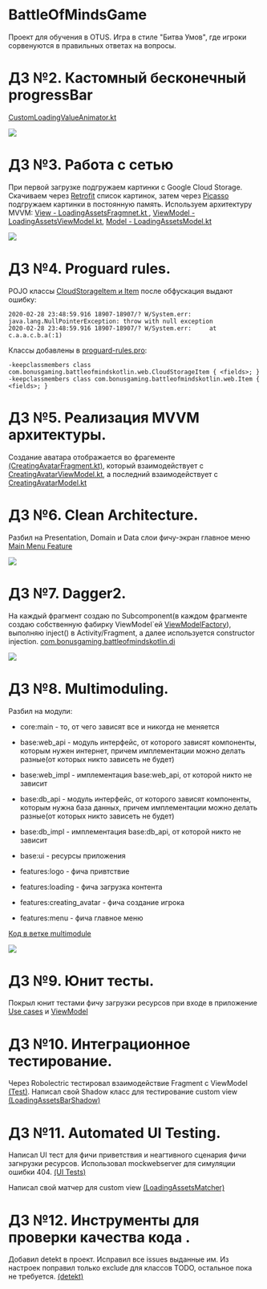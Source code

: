 # BattleOfMindsGame
Проект для обучения в OTUS.
Игра в стиле "Битва Умов", где игроки сорвенуются в правильных ответах на вопросы.
# ДЗ №2. Кастомный бесконечный progressBar

[CustomLoadingValueAnimator.kt](https://github.com/bonusdev/BattleOfMindsGame/blob/master/app/src/main/java/com/bonusgaming/battleofmindskotlin/custom_views/CustomLoadingValueAnimator.kt)

![](dz2example.gif)

# ДЗ №3. Работа с сетью
При первой загрузке подгружаем картинки с Google Cloud Storage.
Скачиваем через [Retrofit](https://github.com/bonusdev/BattleOfMindsGame/blob/master/app/src/main/java/com/bonusgaming/battleofmindskotlin/web/ImagesUrlApi.kt) список картинок, затем через [Picasso](https://github.com/bonusdev/BattleOfMindsGame/blob/master/app/src/main/java/com/bonusgaming/battleofmindskotlin/di/module/PicassoModule.kt) подгружаем картинки в постоянную память. Используем архитектуру MVVM: [View - LoadingAssetsFragmnet.kt ](https://github.com/bonusdev/BattleOfMindsGame/blob/master/app/src/main/java/com/bonusgaming/battleofmindskotlin/loading_assets/LoadingAssetsFragment.kt), [ViewModel - LoadingAssetsViewModel.kt](https://github.com/bonusdev/BattleOfMindsGame/blob/master/app/src/main/java/com/bonusgaming/battleofmindskotlin/loading_assets/LoadingAssetsViewModel.kt), [Model - LoadingAssetsModel.kt](https://github.com/bonusdev/BattleOfMindsGame/blob/master/app/src/main/java/com/bonusgaming/battleofmindskotlin/loading_assets/LoadingAssetsModel.kt)

![](dz3example.gif)

# ДЗ №4. Proguard rules.
POJO классы [CloudStorageItem и Item](https://github.com/bonusdev/BattleOfMindsGame/blob/master/app/src/main/java/com/bonusgaming/battleofmindskotlin/web/CloudStorageItem.kt) после обфускация выдают ошибку:

```
2020-02-28 23:48:59.916 18907-18907/? W/System.err: java.lang.NullPointerException: throw with null exception
2020-02-28 23:48:59.916 18907-18907/? W/System.err:     at c.a.a.c.b.a(:1)
```
Классы добавлены в [proguard-rules.pro](https://github.com/bonusdev/BattleOfMindsGame/blob/master/app/proguard-rules.pro):
```
-keepclassmembers class com.bonusgaming.battleofmindskotlin.web.CloudStorageItem { <fields>; }
-keepclassmembers class com.bonusgaming.battleofmindskotlin.web.Item { <fields>; }
```

# ДЗ №5. Реализация MVVM архитектуры.
Создание аватара отображается во фрагементе [(CreatingAvatarFragment.kt)](https://github.com/bonusdev/BattleOfMindsGame/blob/master/app/src/main/java/com/bonusgaming/battleofmindskotlin/creating_avatar/CreatingAvatarFragment.kt), который взаимодействует с [CreatingAvatarViewModel.kt](https://github.com/bonusdev/BattleOfMindsGame/blob/master/app/src/main/java/com/bonusgaming/battleofmindskotlin/creating_avatar/CreatingAvatarViewModel.kt), а последний взаимодействует с [CreatingAvatarModel.kt](https://github.com/bonusdev/BattleOfMindsGame/blob/master/app/src/main/java/com/bonusgaming/battleofmindskotlin/creating_avatar/CreatingAvatarModel.kt)


# ДЗ №6. Clean Architecture.
Разбил на Presentation, Domain и Data слои фичу-экран главное меню [Main Menu Feature](https://github.com/bonusdev/BattleOfMindsGame/tree/master/app/src/main/java/com/bonusgaming/battleofmindskotlin/main)

![](dz6example.png)

# ДЗ №7. Dagger2.
На каждый фрагмент создаю по Subcomponent(в каждом фрагменте создаю собственную фабирку ViewModel`ей [ViewModelFactory](https://github.com/bonusdev/BattleOfMindsGame/blob/master/app/src/main/java/com/bonusgaming/battleofmindskotlin/ViewModelFactory.kt)), выполняю inject() в Activity/Fragment, а далее используется constructor injection.
[com.bonusgaming.battleofmindskotlin.di](https://github.com/bonusdev/BattleOfMindsGame/tree/master/app/src/main/java/com/bonusgaming/battleofmindskotlin/di)

![](dz7example.png)

# ДЗ №8. Multimoduling.
Разбил на модули:

* core:main - то, от чего зависят все и никогда не меняется

* base:web_api - модуль интерфейс, от которого зависят компоненты, которым нужен интернет, причем имплементации можно делать разные(от которых никто зависеть не будет)

* base:web_impl - имплементация base:web_api, от которой никто не зависит

* base:db_api - модуль интерфейс, от которого зависят компоненты, которым нужна база данных, причем имплементации можно делать разные(от которых никто зависеть не будет)

* base:db_impl - имплементация base:db_api, от которой никто не зависит

* base:ui - ресурсы приложения

* features:logo - фича привтствие

* features:loading -  фича загрузка контента

* features:creating_avatar -  фича создание игрока

* features:menu - фича главное меню

[Код в ветке multimodule](https://github.com/bonusdev/BattleOfMindsGame/tree/multimodule)

![](dz8example.png)

# ДЗ №9. Юнит тесты.
Покрыл юнит тестами фичу загрузки ресурсов при входе в приложение [Use cases](https://github.com/bonusdev/BattleOfMindsGame/tree/testing/features/loading/src/test/java/com/bonusgaming/battleofmindskotlin/features/loading/domain/usecases)
и [ViewModel](https://github.com/bonusdev/BattleOfMindsGame/blob/testing/features/loading/src/test/java/com/bonusgaming/battleofmindskotlin/features/loading/presentation/LoadingAssetsViewModelTest.kt)

# ДЗ №10. Интеграционное тестирование.
Через Robolectric тестировал взаимодействие Fragment с ViewModel [(Test)](https://github.com/bonusdev/BattleOfMindsGame/blob/testing/features/loading/src/test/java/com/bonusgaming/battleofmindskotlin/features/loading/presentation/LoadingAssetsFragmentTest.kt).
Написал свой Shadow класс для тестирование custom view [(LoadingAssetsBarShadow)](https://github.com/bonusdev/BattleOfMindsGame/blob/testing/features/loading/src/test/java/com/bonusgaming/battleofmindskotlin/features/loading/shadows/LoadingAssetsBarShadow.kt)

# ДЗ №11. Automated UI Testing.
Написал UI тест для фичи приветствия и неагтивного сценария фичи загнрузки ресурсов. Использовал mockwebserver для симуляции ошибки 404. [(UI Tests)](https://github.com/bonusdev/BattleOfMindsGame/tree/testing/app/src/androidTest/java/com/bonusgaming/battleofmindskotlin)

Написал свой матчер для custom view [(LoadingAssetsMatcher)](https://github.com/bonusdev/BattleOfMindsGame/blob/testing/app/src/androidTest/java/com/bonusgaming/battleofmindskotlin/LoadingAssetsMatcher.kt)

# ДЗ №12. Инструменты для проверки качества кода .
Добавил detekt в проект. Исправил все issues выданные им. Из настроек поправил только exclude для классов TODO, остальное пока не требуется. [(detekt)](https://github.com/bonusdev/BattleOfMindsGame/tree/testing)





